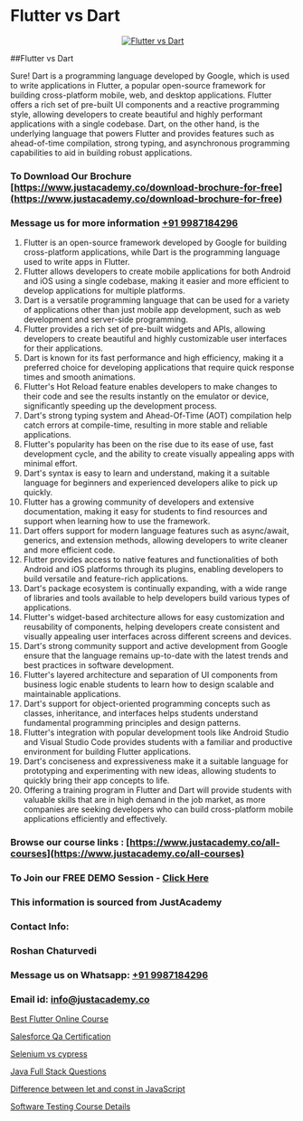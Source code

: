 # Flutter vs Dart

<p align="center">
  <a href="https://justacademy.co/program-detail/mobile-app-development">
    <img src="https://justacademy.co/storage2/program_images/1704700359.webp" alt="Flutter vs Dart">
  </a>
</p>
##Flutter vs Dart

Sure! Dart is a programming language developed by Google, which is used to write applications in Flutter, a popular open-source framework for building cross-platform mobile, web, and desktop applications. Flutter offers a rich set of pre-built UI components and a reactive programming style, allowing developers to create beautiful and highly performant applications with a single codebase. Dart, on the other hand, is the underlying language that powers Flutter and provides features such as ahead-of-time compilation, strong typing, and asynchronous programming capabilities to aid in building robust applications.
### To Download Our Brochure [https://www.justacademy.co/download-brochure-for-free](https://www.justacademy.co/download-brochure-for-free)
### Message us for more information [+91 9987184296](https://api.whatsapp.com/send?phone=919987184296)
1) Flutter is an open-source framework developed by Google for building cross-platform applications, while Dart is the programming language used to write apps in Flutter.
2) Flutter allows developers to create mobile applications for both Android and iOS using a single codebase, making it easier and more efficient to develop applications for multiple platforms.
3) Dart is a versatile programming language that can be used for a variety of applications other than just mobile app development, such as web development and server-side programming.
4) Flutter provides a rich set of pre-built widgets and APIs, allowing developers to create beautiful and highly customizable user interfaces for their applications.
5) Dart is known for its fast performance and high efficiency, making it a preferred choice for developing applications that require quick response times and smooth animations.
6) Flutter's Hot Reload feature enables developers to make changes to their code and see the results instantly on the emulator or device, significantly speeding up the development process.
7) Dart's strong typing system and Ahead-Of-Time (AOT) compilation help catch errors at compile-time, resulting in more stable and reliable applications.
8) Flutter's popularity has been on the rise due to its ease of use, fast development cycle, and the ability to create visually appealing apps with minimal effort.
9) Dart's syntax is easy to learn and understand, making it a suitable language for beginners and experienced developers alike to pick up quickly.
10) Flutter has a growing community of developers and extensive documentation, making it easy for students to find resources and support when learning how to use the framework.
11) Dart offers support for modern language features such as async/await, generics, and extension methods, allowing developers to write cleaner and more efficient code.
12) Flutter provides access to native features and functionalities of both Android and iOS platforms through its plugins, enabling developers to build versatile and feature-rich applications.
13) Dart's package ecosystem is continually expanding, with a wide range of libraries and tools available to help developers build various types of applications.
14) Flutter's widget-based architecture allows for easy customization and reusability of components, helping developers create consistent and visually appealing user interfaces across different screens and devices.
15) Dart's strong community support and active development from Google ensure that the language remains up-to-date with the latest trends and best practices in software development.
16) Flutter's layered architecture and separation of UI components from business logic enable students to learn how to design scalable and maintainable applications.
17) Dart's support for object-oriented programming concepts such as classes, inheritance, and interfaces helps students understand fundamental programming principles and design patterns.
18) Flutter's integration with popular development tools like Android Studio and Visual Studio Code provides students with a familiar and productive environment for building Flutter applications.
19) Dart's conciseness and expressiveness make it a suitable language for prototyping and experimenting with new ideas, allowing students to quickly bring their app concepts to life.
20) Offering a training program in Flutter and Dart will provide students with valuable skills that are in high demand in the job market, as more companies are seeking developers who can build cross-platform mobile applications efficiently and effectively.

### Browse our course links : [https://www.justacademy.co/all-courses](https://www.justacademy.co/all-courses) 
### To Join our FREE DEMO Session - [Click Here](https://www.justacademy.co/register-for-course-demo)


### This information is sourced from JustAcademy
### Contact Info:
### Roshan Chaturvedi
### Message us on Whatsapp: [+91 9987184296](https://api.whatsapp.com/send?phone=919987184296)
### Email id: [info@justacademy.co](mailto:info@justacademy.co)
                
[Best Flutter Online Course](https://www.linkedin.com/pulse/best-flutter-online-course-justacademy-beangaluru-hj2zc/)

[Salesforce Qa Certification](https://www.linkedin.com/pulse/salesforce-qa-certification-justacademy-manchester-2sckf?trackingId=Ts28jYg7FvoxlZ4IHlw43g%3D%3D&lipi=urn%3Ali%3Apage%3Ad_flagship3_company_admin%3BRPj7cFFBTbicPRo%2F8FQZQw%3D%3D)

[Selenium vs cypress](https://medium.com/@roneet705/selenium-vs-cypress-48dd69003dc9)

[Java Full Stack Questions](https://medium.com/@shivamja27/java-full-stack-questions-2d9450810e61)

[Difference between let and const in JavaScript](https://justacademyin.github.io/justacademy/difference-between-let-and-const-in-javascript)

[Software Testing Course Details](https://justacademyin.github.io/justacademy/software-testing-course-details)


